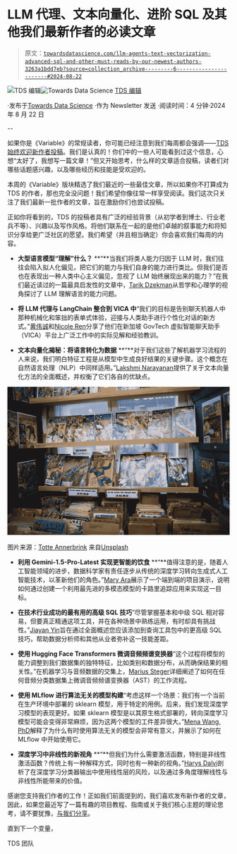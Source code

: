 # LLM 代理、文本向量化、进阶 SQL 及其他我们最新作者的必读文章

> 原文：[`towardsdatascience.com/llm-agents-text-vectorization-advanced-sql-and-other-must-reads-by-our-newest-authors-3263a1bdd7eb?source=collection_archive---------6-----------------------#2024-08-22`](https://towardsdatascience.com/llm-agents-text-vectorization-advanced-sql-and-other-must-reads-by-our-newest-authors-3263a1bdd7eb?source=collection_archive---------6-----------------------#2024-08-22)

[](https://towardsdatascience.medium.com/?source=post_page---byline--3263a1bdd7eb--------------------------------)![TDS 编辑](https://towardsdatascience.medium.com/?source=post_page---byline--3263a1bdd7eb--------------------------------)[](https://towardsdatascience.com/?source=post_page---byline--3263a1bdd7eb--------------------------------)![Towards Data Science](https://towardsdatascience.com/?source=post_page---byline--3263a1bdd7eb--------------------------------) [TDS 编辑](https://towardsdatascience.medium.com/?source=post_page---byline--3263a1bdd7eb--------------------------------)

·发布于[Towards Data Science](https://towardsdatascience.com/?source=post_page---byline--3263a1bdd7eb--------------------------------) ·作为 Newsletter 发送 ·阅读时间：4 分钟·2024 年 8 月 22 日

--

如果你是《Variable》的常规读者，你可能已经注意到我们每周都会强调——[TDS 始终欢迎新作者投稿](http://bit.ly/write-for-tds)。我们是认真的！你们中的一些人可能看到过这个信息，心想“太好了，我想写一篇文章！”但又开始思考，什么样的文章适合投稿，读者们对哪些话题感兴趣，以及哪些经历和技能是受欢迎的。

本周的《Variable》版块精选了我们最近的一些最佳文章，所以如果你不打算成为 TDS 的作者，那也完全没问题！我们希望你像往常一样享受阅读。我们这次只关注了我们最新一批作者的文章，旨在激励你们也尝试投稿。

正如你将看到的，TDS 的投稿者具有广泛的经验背景（从初学者到博士、行业老兵不等）、兴趣以及写作风格。将他们联系在一起的是他们卓越的叙事能力和将知识分享给更广泛社区的愿望。我们希望（并且相当确定）你会喜欢我们每周的内容。

+   **大型语言模型“理解”什么？** **“**当我们将类人能力归因于 LLM 时，我们往往会陷入拟人化偏见，把它们的能力与我们自身的能力进行类比。但我们是否也在表现出一种人类中心主义偏见，忽视了 LLM 始终展现出来的能力？”在我们最近读过的一篇最具启发性的文章中，[Tarik Dzekman](https://medium.com/u/752038078741?source=post_page---user_mention--3263a1bdd7eb--------------------------------)从哲学和心理学的视角探讨了 LLM 理解语言的能力问题。

+   **将 LLM 代理与 LangChain 整合到 VICA 中**“我们的目标是告别聊天机器人中那种机械化和笨拙的表单式体验，迎接与人类助手进行个性化对话的新方式。”[黄伟诚](https://medium.com/u/8513221718ba?source=post_page---user_mention--3263a1bdd7eb--------------------------------)和[Nicole Ren](https://medium.com/u/42a2dbebb150?source=post_page---user_mention--3263a1bdd7eb--------------------------------)分享了他们在新加坡 GovTech 虚拟智能聊天助手（VICA）平台上广泛工作中的实际见解和经验教训。

+   **文本向量化揭秘：将语言转化为数据** **“**对于我们这些了解机器学习流程的人来说，我们明白特征工程是从模型中生成良好结果的关键步骤。这个概念在自然语言处理（NLP）中同样适用。”[Lakshmi Narayanan](https://medium.com/u/c68610e86b8?source=post_page---user_mention--3263a1bdd7eb--------------------------------)提供了关于文本向量化方法的全面概述，并权衡了它们各自的优缺点。

![](img/7a364a3ac0b7e2bfb845746a66e7552c.png)

图片来源：[Totte Annerbrink](https://unsplash.com/@totteannerbrink?utm_source=medium&utm_medium=referral) 来自[Unsplash](https://unsplash.com/?utm_source=medium&utm_medium=referral)

+   **利用 Gemini-1.5-Pro-Latest 实现更智能的饮食** **“**值得注意的是，随着人工智能领域的进步，数据科学家有责任逐步从传统的深度学习转向生成式人工智能技术，以革新他们的角色。”[Mary Ara](https://medium.com/u/41e7fd5de021?source=post_page---user_mention--3263a1bdd7eb--------------------------------)展示了一个端到端的项目演示，说明如何通过创建一个利用最先进的多模态模型的卡路里追踪应用来实现这一目标。

+   **在技术行业成功的最有用的高级 SQL 技巧**“尽管掌握基本和中级 SQL 相对容易，但要真正精通这项工具，并在各种场景中熟练运用，有时却具有挑战性。”[Jiayan Yin](https://medium.com/u/c60e52fd4379?source=post_page---user_mention--3263a1bdd7eb--------------------------------)旨在通过全面概述您应该添加到查询工具包中的更高级 SQL 技巧，帮助数据分析师和其他从业者弥补这一技能差距。

+   **使用 Hugging Face Transformers 微调音频频谱变换器**“这个过程将模型的能力调整到我们数据集的独特特征，比如类别和数据分布，从而确保结果的相关性。”在机器学习与音频数据的交集上，[Marius Steger](https://medium.com/u/972b40c9c649?source=post_page---user_mention--3263a1bdd7eb--------------------------------)详细阐述了如何在任何音频分类数据集上微调音频频谱变换器（AST）的工作流程。

+   **使用 MLflow 进行算法无关的模型构建**“考虑这样一个场景：我们有一个当前在生产环境中部署的 sklearn 模型，用于特定的用例。后来，我们发现深度学习模型的表现更好。如果 sklearn 模型是以其原生格式部署的，转向深度学习模型可能会变得非常麻烦，因为这两个模型的工件差异很大。”[Mena Wang, PhD](https://medium.com/u/2b42227db6a9?source=post_page---user_mention--3263a1bdd7eb--------------------------------)解释了为什么有时使用算法无关的模型会非常有意义，并展示了如何在 MLflow 中开始使用它。

+   **深度学习中非线性的新视角** **“**但我们为什么需要激活函数，特别是非线性激活函数？传统上有一种解释方式，同时也有一种新的视角。”[Harys Dalvi](https://medium.com/u/eb1320a8b904?source=post_page---user_mention--3263a1bdd7eb--------------------------------)剖析了在深度学习分类器输出中使用线性层的风险，以及通过多角度理解线性与非线性所能带来的价值。

感谢您支持我们作者的工作！正如我们前面提到的，我们喜欢发布新作者的文章，因此，如果您最近写了一篇有趣的项目教程、指南或关于我们核心主题的理论思考，请不要犹豫，[与我们分享](http://bit.ly/write-for-tds)。

直到下一个变量，

TDS 团队
